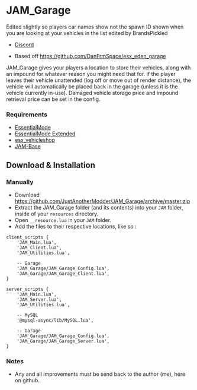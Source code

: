 # JAM_Garage 

Edited slightly so players car names show not the spawn ID shown when you are looking at your vehicles in the list
edited by BrandsPickled

* [Discord](https://discord.gg/rBzBN4E)

* Based off https://github.com/DanFrmSpace/esx_eden_garage

JAM_Garage gives your players a location to store their vehicles, along with an impound for whatever reason you might need that for. If the player leaves their vehicle unattended (log off or move out of render distance), the vehicle will automatically be placed back in the garage (unless it is the vehicle currently in-use). Damaged vehicle storage price and impound retrieval price can be set in the config.

### Requirements
* [EssentialMode](https://github.com/kanersps/essentialmode/releases)
* [EssentialMode Extended](https://github.com/ESX-Org/es_extended)
* [esx_vehicleshop](https://github.com/ESX-Org/esx_vehicleshop)
* [JAM-Base](https://github.com/JustAnotherModder/JAM)

## Download & Installation

### Manually
- Download https://github.com/JustAnotherModder/JAM_Garage/archive/master.zip
- Extract the JAM_Garage folder (and its contents) into your `JAM` folder, inside of your `resources` directory.
- Open `__resource.lua` in your `JAM` folder.
- Add the files to their respective locations, like so :

```
client_scripts {
	'JAM_Main.lua',
	'JAM_Client.lua',
	'JAM_Utilities.lua',

	-- Garage
	'JAM_Garage/JAM_Garage_Config.lua',
	'JAM_Garage/JAM_Garage_Client.lua',
}

server_scripts {	
	'JAM_Main.lua',
	'JAM_Server.lua',
	'JAM_Utilities.lua',

	-- MySQL
	'@mysql-async/lib/MySQL.lua',

	-- Garage
	'JAM_Garage/JAM_Garage_Config.lua',
	'JAM_Garage/JAM_Garage_Server.lua',
}
```

### Notes
- Any and all improvements must be send back to the author (me), here on github.

